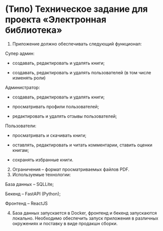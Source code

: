# (Типо) Техническое задание для проекта «Электронная библиотека»

1. Приложение должно обеспечивать следующий функционал:

Супер админ:

- создавать, редактировать и удалять книги;

- создавать, редактировать и удалять пользователей (в том числе изменять роли)

Администратор:

- создавать, редактировать и удалять книги;

- просматривать профили пользователей;

- редактировать и удалять отзывы пользователей;

Пользователи:

- просматривать и скачивать книги;

- оставлять, редактировать и читать комментарии, ставить оценки книгам;

- сохранять избранные книги.

2. Ограничения – формат просматриваемых файлов PDF.
3. Используемые технологии:

База данных – SQLLite;

Бекенд – FastAPI (Python);

Фронтенд – ReactJS

4. База данных запускается в Docker, фронтенд и бекенд запускаются локально. Необходимо обеспечить запуск приложения в различных окружениях и поставку в виде продакшн сборки.
